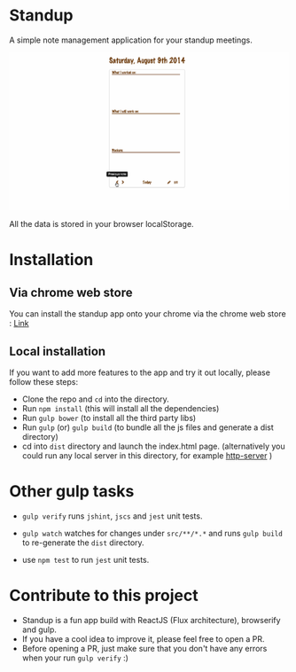 Standup
=======

A simple note management application for your standup meetings. 

![Standup](https://raw.githubusercontent.com/niki4810/standup/gh-pages/app-icons/standup-app-demo.gif "Standup")

All the data is stored in your browser localStorage. 

# Installation 

## Via chrome web store

You can install the standup app onto your chrome via the chrome web store : [Link](https://chrome.google.com/webstore/detail/standup/cfnkcgklelbpjfdaimpcjmdfhmbemhpm)

## Local installation

If you want to add more features to the app and try it out locally, please follow these steps:

- Clone the repo and `cd` into the directory.
- Run `npm install` (this will install all the dependencies)
- Run `gulp bower` (to install all the third party libs)
- Run `gulp` (or) `gulp build` (to bundle all the js files and generate a dist directory)
- cd into `dist` directory and launch the index.html page. (alternatively you could run any local server in this directory, for example [http-server](https://www.npmjs.org/package/http-server) )


# Other gulp tasks

- `gulp verify`
  runs `jshint`, `jscs` and `jest` unit tests.

- `gulp watch`
  watches for changes under `src/**/*.*` and runs `gulp build` to re-generate the `dist` directory.

- use `npm test` to run `jest` unit tests.

# Contribute to this project

- Standup is a fun app build with ReactJS (Flux architecture), browserify and gulp. 
- If you have a cool idea to improve it, please feel free to open a PR.
- Before opening a PR, just make sure that you don't have any errors when your run `gulp verify` :)


